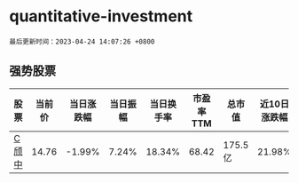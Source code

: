 # quantitative-investment

`最后更新时间：2023-04-24 14:07:26 +0800`

## 强势股票

|股票|当前价|当日涨跌幅|当日振幅|当日换手率|市盈率TTM|总市值|近10日涨跌幅|
|----|----|----|----|----|----|----|----|
|[C颀中](https://xueqiu.com/S/SH688352)|14.76|-1.99%|7.24%|18.34%|68.42|175.5亿|21.98%|
